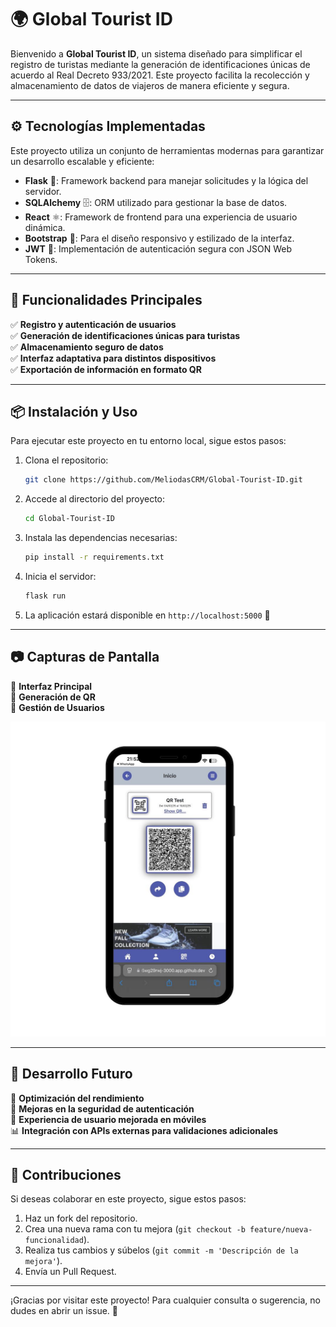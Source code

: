 # 🌍 Global Tourist ID

Bienvenido a **Global Tourist ID**, un sistema diseñado para simplificar el registro de turistas mediante la generación de identificaciones únicas de acuerdo al Real Decreto 933/2021. Este proyecto facilita la recolección y almacenamiento de datos de viajeros de manera eficiente y segura.

---

## ⚙️ Tecnologías Implementadas

Este proyecto utiliza un conjunto de herramientas modernas para garantizar un desarrollo escalable y eficiente:

- **Flask** 🐍: Framework backend para manejar solicitudes y la lógica del servidor.
- **SQLAlchemy** 🗄️: ORM utilizado para gestionar la base de datos.
- **React** ⚛️: Framework de frontend para una experiencia de usuario dinámica.
- **Bootstrap** 🎨: Para el diseño responsivo y estilizado de la interfaz.
- **JWT** 🔑: Implementación de autenticación segura con JSON Web Tokens.

---

## 🌟 Funcionalidades Principales

✅ **Registro y autenticación de usuarios**  
✅ **Generación de identificaciones únicas para turistas**  
✅ **Almacenamiento seguro de datos**  
✅ **Interfaz adaptativa para distintos dispositivos**  
✅ **Exportación de información en formato QR**  

---

## 📦 Instalación y Uso

Para ejecutar este proyecto en tu entorno local, sigue estos pasos:

1. Clona el repositorio:
   ```sh
   git clone https://github.com/MeliodasCRM/Global-Tourist-ID.git
   ```
2. Accede al directorio del proyecto:
   ```sh
   cd Global-Tourist-ID
   ```
3. Instala las dependencias necesarias:
   ```sh
   pip install -r requirements.txt
   ```
4. Inicia el servidor:
   ```sh
   flask run
   ```
5. La aplicación estará disponible en `http://localhost:5000` 🚀

---

## 📷 Capturas de Pantalla

📌 **Interfaz Principal**  
📌 **Generación de QR**  
📌 **Gestión de Usuarios**  

![image alt](https://github.com/MeliodasCRM/Global-Tourist-ID/blob/main/Post%20instagram%20iphone%20minimal.jpg?raw=true)

---

## 🔄 Desarrollo Futuro

🚀 **Optimización del rendimiento**  
🔐 **Mejoras en la seguridad de autenticación**  
📱 **Experiencia de usuario mejorada en móviles**  
📊 **Integración con APIs externas para validaciones adicionales**  

---

## 👥 Contribuciones

Si deseas colaborar en este proyecto, sigue estos pasos:

1. Haz un fork del repositorio.
2. Crea una nueva rama con tu mejora (`git checkout -b feature/nueva-funcionalidad`).
3. Realiza tus cambios y súbelos (`git commit -m 'Descripción de la mejora'`).
4. Envía un Pull Request.

---

¡Gracias por visitar este proyecto! Para cualquier consulta o sugerencia, no dudes en abrir un issue. 💬

